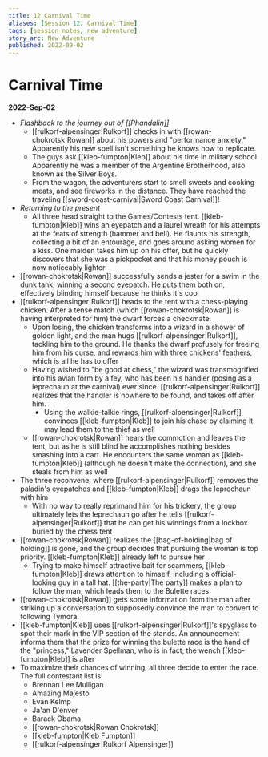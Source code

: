 ```yaml
---
title: 12 Carnival Time
aliases: [Session 12, Carnival Time]
tags: [session_notes, new_adventure]
story_arc: New Adventure
published: 2022-09-02
---
```

# Carnival Time
**2022-Sep-02**

- *Flashback to the journey out of [[Phandalin]]*
	- [[rulkorf-alpensinger|Rulkorf]] checks in with [[rowan-chokrotsk|Rowan]] about his powers and "performance anxiety." Apparently his new spell isn't something he knows how to replicate.
	- The guys ask [[kleb-fumpton|Kleb]] about his time in military school. Apparently he was a member of the Argentine Brotherhood, also known as the Silver Boys.
	- From the wagon, the adventurers start to smell sweets and cooking meats, and see fireworks in the distance. They have reached the traveling [[sword-coast-carnival|Sword Coast Carnival]]!
- *Returning to the present*
	- All three head straight to the Games/Contests tent. [[kleb-fumpton|Kleb]] wins an eyepatch and a laurel wreath for his attempts at the feats of strength (hammer and bell). He flaunts his strength, collecting a bit of an entourage, and goes around asking women for a kiss. One maiden takes him up on his offer, but he quickly discovers that she was a pickpocket and that his money pouch is now noticeably lighter
- [[rowan-chokrotsk|Rowan]] successfully sends a jester for a swim in the dunk tank, winning a second eyepatch. He puts them both on, effectively blinding himself because he thinks it's cool
- [[rulkorf-alpensinger|Rulkorf]] heads to the tent with a chess-playing chicken. After a tense match (which [[rowan-chokrotsk|Rowan]] is having interpreted for him) the dwarf forces a checkmate.
	- Upon losing, the chicken transforms into a wizard in a shower of golden light, and the man hugs [[rulkorf-alpensinger|Rulkorf]], tackling him to the ground. He thanks the dwarf profusely for freeing him from his curse, and rewards him with three chickens' feathers, which is all he has to offer
	- Having wished to "be good at chess," the wizard was transmogrified into his avian form by a fey, who has been his handler (posing as a leprechaun at the carnival) ever since. [[rulkorf-alpensinger|Rulkorf]] realizes that the handler is nowhere to be found, and takes off after him.
		- Using the walkie-talkie rings, [[rulkorf-alpensinger|Rulkorf]] convinces [[kleb-fumpton|Kleb]] to join his chase by claiming it may lead them to the thief as well
	- [[rowan-chokrotsk|Rowan]] hears the commotion and leaves the tent, but as he is still blind he accomplishes nothing besides smashing into a cart. He encounters the same woman as [[kleb-fumpton|Kleb]] (although he doesn't make the connection), and she steals from him as well
- The three reconvene, where [[rulkorf-alpensinger|Rulkorf]] removes the paladin's eyepatches and [[kleb-fumpton|Kleb]] drags the leprechaun with him
	- With no way to really reprimand him for his trickery, the group ultimately lets the leprechaun go after he tells [[rulkorf-alpensinger|Rulkorf]] that he can get his winnings from a lockbox buried by the chess tent
- [[rowan-chokrotsk|Rowan]] realizes the [[bag-of-holding|bag of holding]] is gone, and the group decides that pursuing the woman is top priority. [[kleb-fumpton|Kleb]] already left to pursue her
	- Trying to make himself attractive bait for scammers, [[kleb-fumpton|Kleb]] draws attention to himself, including a official-looking guy in a tall hat. [[the-party|The party]] makes a plan to follow the man, which leads them to the Bulette races
- [[rowan-chokrotsk|Rowan]] gets some information from the man after striking up a conversation to supposedly convince the man to convert to following Tymora.
- [[kleb-fumpton|Kleb]] uses [[rulkorf-alpensinger|Rulkorf]]'s spyglass to spot their mark in the VIP section of the stands. An announcement informs them that the prize for winning the bulette race is the hand of the "princess," Lavender Spellman, who is in fact, the wench [[kleb-fumpton|Kleb]] is after
- To maximize their chances of winning, all three decide to enter the race. The full contestant list is:
	- Brennan Lee Mulligan
	- Amazing Majesto
	- Evan Kelmp
	- Ja'an D'enver
	- Barack Obama
	- [[rowan-chokrotsk|Rowan Chokrotsk]]
	- [[kleb-fumpton|Kleb Fumpton]]
	- [[rulkorf-alpensinger|Rulkorf Alpensinger]]